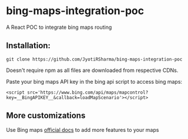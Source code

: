 # bing-maps-integration-poc
A React POC to integrate bing maps routing

## Installation:
```git clone https://github.com/JyotiRSharma/bing-maps-integration-poc```

Doesn't require npm as all files are downloaded from respective CDNs.

Paste your bing maps API key in the bing api script to access bing maps:

```<script src='https://www.bing.com/api/maps/mapcontrol?key=__BingAPIKEY__&callback=loadMapScenario'></script>```

## More customizations
Use Bing maps [official docs](https://www.bing.com/api/maps/sdkrelease/mapcontrol/isdk/directionscreatetruckroute#HTML) to add more features to your maps
